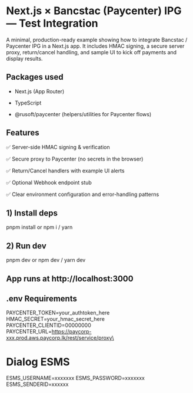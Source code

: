 # Next.js × Bancstac (Paycenter) IPG — Test Integration

A minimal, production-ready example showing how to integrate Bancstac / Paycenter IPG in a Next.js app.
It includes HMAC signing, a secure server proxy, return/cancel handling, and sample UI to kick off payments and display results.

## Packages used

 * Next.js (App Router)

 * TypeScript

 * @rusoft/paycenter (helpers/utilities for Paycenter flows)

## Features

✅ Server-side HMAC signing & verification

✅ Secure proxy to Paycenter (no secrets in the browser)

✅ Return/Cancel handlers with example UI alerts

✅ Optional Webhook endpoint stub

✅ Clear environment configuration and error-handling patterns

## 1) Install deps
pnpm install
or npm i / yarn

## 2) Run dev
pnpm dev
or npm dev / yarn dev

## App runs at http://localhost:3000

## .env Requirements
PAYCENTER_TOKEN=your_authtoken_here\
HMAC_SECRET=your_hmac_secret_here\
PAYCENTER_CLIENTID=00000000\
PAYCENTER_URL=https://paycorp-xxx.prod.aws.paycorp.lk/rest/service/proxy\

# Dialog ESMS
ESMS_USERNAME=xxxxxxx
ESMS_PASSWORD=xxxxxxx
ESMS_SENDERID=xxxxxx

